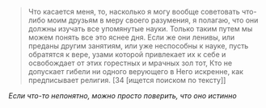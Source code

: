 >Что касается меня, то, насколько я могу вообще советовать что-либо моим друзьям в меру своего разумения, я полагаю, что они должны изучать все упомянутые науки. Только таким путем мы можем понять все это яснее дня. Если же они ленивы, или преданы другим занятиям, или уже неспособны к науке, пусть обратятся к вере, узами которой привлекает их к себе и освобождает от этих горестных и мрачных зол тот, Кто не допускает гибели ни одного верующего в Него искренне, как предписывает религия. [34 [ищется поиском по тексту]]

*Если что-то непонятно, можно просто поверить, что оно истинно*

